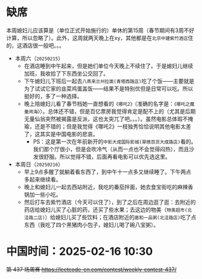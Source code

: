 
# 缺席

本周媳妇儿应该算是（单位正式开始施行的）单休的第15周（春节期间有3周不好计算，所以忽略了）。此外，这周就两天晚上在xy，其他都是在`北京中建紫竹酒店`住的，这酒店很一般吧。。。

- 本周六（`20250215`） 
  * 在酒店睡到中午起来，但是她们单位今天晚上不续住了。于是媳妇儿继续加班，我收拾了下东西坐公交回了。
  * 下午媳妇儿下班后一起去`八燕来兰州拉面(青塔西路店)`吃了个饭——主要就是为了试试它家的韭菜鸡蛋盖饭——结果不是特别优但是日常可以吃。所以挺好的，多了一种选择。
  * 晚上陪媳妇儿看了春节档她一直想看的`《哪吒2》`（准确的名字是：`《哪吒之魔童闹海》`）。总体还不错，但是百亿票房我觉得肯定是配不上的（尤其是后期无量仙翁突然被揭露是反派，这也太突兀了吧。。。）。虽然电影总体瑕不掩瑜，还是不错的；但是我觉得《哪吒2》一枝独秀恰恰说明其他电影太差了，这其实是中国电影的悲哀。
    + PS：这是第一次在年前新开的`中影大成国际影城(翠微百货大成路店)`看的。我们那个厅很小，但是会吹冷气（从而一点也不会觉得闷热），而且沙发很舒服。所以觉得不错，后面再看电影可以优先选这里。
- 本周日（`20250216`） 
  * 早上9点多醒了就躺着看东西了，到中午十一点多又继续睡了。下午两点多起来继续看。
  * 晚上和媳妇儿一起去西站附近，我吃的番茄拌面，她去食宝街吃的麻辣香锅加一些小吃。
  * 然后打车去紫竹酒店（今天可以住了），到了之后在周边逛了逛：去附近的药店给媳妇儿买了心脏的药，还买了些水果；去这边的物美（`物美超市(北洼路二店)`）给媳妇儿买了些饮料；在酒店附近的`嘉和一品粥(北洼路店)`吃了点东西（我吃了四个黑猪肉小包子，媳妇儿喝了碗八宝粥）。

# 中国时间：2025-02-16 10:30

~~第 437 场周赛 https://leetcode-cn.com/contest/weekly-contest-437/~~
